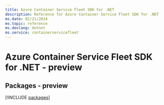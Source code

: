 ```yaml
---
title: Azure Container Service Fleet SDK for .NET
description: Reference for Azure Container Service Fleet SDK for .NET
ms.date: 02/21/2024
ms.topic: reference
ms.devlang: dotnet
ms.service: containerservicefleet
---
```

# Azure Container Service Fleet SDK for .NET - preview
## Packages - preview
[!INCLUDE [packages](container-service-fleet-index.md)]